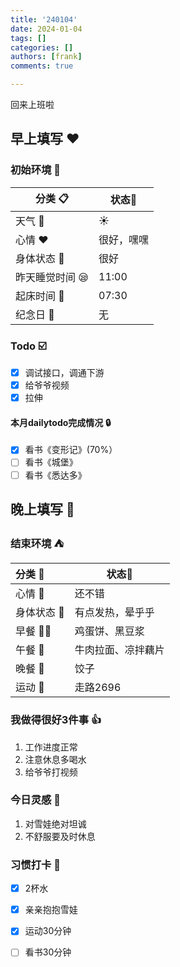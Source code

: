 ```yaml
---
title: '240104'
date: 2024-01-04
tags: []
categories: []
authors: [frank]
comments: true

---
```


回来上班啦
<!-- more -->

## 早上填写 :heart:

### 初始环境 :european_castle:

| 分类 :clipboard:                   | 状态:stars: |
| ---------------------------------- | ----------- |
| 天气 :penguin:                     | :sunny:     |
| 心情 :heart:                       | 很好，嘿嘿 |
| 身体状态 :information_desk_person: | 很好    |
| 昨天睡觉时间 :sleepy:              | 11:00   |
| 起床时间 :couple_with_heart:       | 07:30   |
| 纪念日 :calendar:                  | 无          |

### Todo :ballot_box_with_check:

- [x] 调试接口，调通下游
- [x] 给爷爷视频
- [x] 拉伸

#### 本月dailytodo完成情况 :lock:

- [x] 看书《变形记》(70%）
- [ ] 看书《城堡》
- [ ] 看书《悉达多》

## 晚上填写 :bridge_at_night:

### 结束环境 :tent:

| 分类 :blue_book:                   | 状态:stars:        |
| :--------------------------------- | ------------------ |
| 心情 :heartbeat:                   | 还不错             |
| 身体状态 :information_desk_person: | 有点发热，晕乎乎   |
| 早餐 :egg::bread:                  | 鸡蛋饼、黑豆浆     |
| 午餐 :stew:                        | 牛肉拉面、凉拌藕片 |
| 晚餐 :sushi:                       | 饺子               |
| 运动 :dancers:                     | 走路2696           |

### 我做得很好3件事 :thumbsup:

1. 工作进度正常
2. 注意休息多喝水
3. 给爷爷打视频

### 今日灵感 :thought_balloon:

1. 对雪娃绝对坦诚
1. 不舒服要及时休息

### 习惯打卡 :high_brightness:

- [x] 2杯水
- [x] 亲亲抱抱雪娃
- [x] 运动30分钟
- [ ] 看书30分钟

